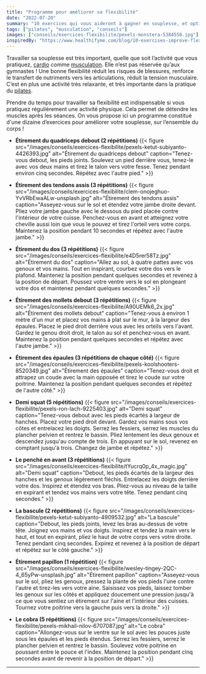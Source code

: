 ```yaml
---
title: "Programme pour améliorer sa flexibilité"
date: "2022-07-20"
summary: "10 exercices qui vous aideront à gagner en souplesse, et optimiser votre récupération !"
tags: ["pilates", "musculation", "conseils"]
images: ["conseils/exercices-flexibilite/pexels-monstera-5384558.jpg"]
inspiredBy: "https://www.healthifyme.com/blog/10-exercises-improve-flexibility/"
---
```

Travailler sa souplesse est très important, quelle que soit l’activité que vous pratiquez, [cardio](/tags/cardio/) comme [musculation](/tags/musculation/). Elle n’est pas réservée qu’aux gymnastes ! Une bonne flexibilité réduit les risques de blessures, renforce le transfert de nutriments vers les articulations, réduit la tension musculaire. C’est en plus une activité très relaxante, et très importante dans la pratique du [pilates](/tags/pilates/).

Prendre du temps pour travailler sa flexibilité est indispensable si vous pratiquez régulièrement une activité physique. Cela permet de détendre les muscles après les séances. On vous propose ici un programme constitué d'une dizaine d’exercices pour améliorer votre souplesse, sur l’ensemble du corps !

- **Étirement du quadriceps debout (2 répétitions)**
{{< figure src="/images/conseils/exercices-flexibilite/pexels-ketut-subiyanto-4426393.jpg" alt="Étirement du quadriceps debout" caption="Tenez-vous debout, les pieds joints. Soulevez un pied derrière vous, tenez-le avec vos deux mains et tirez le talon vers votre fesse. Tenez pendant environ cinq secondes. Répétez avec l'autre pied." >}}

- **Étirement des tendons assis (3 répétitions)**
{{< figure src="/images/conseils/exercices-flexibilite/clem-onojeghuo-YvVRbEwaALw-unsplash.jpg" alt="Étirement des tendons assis" caption="Asseyez-vous sur le sol et étendez votre jambe droite devant. Pliez votre jambe gauche avec le dessous du pied placée contre l'intérieur de votre cuisse. Penchez-vous en avant et atteignez votre cheville aussi loin que vous le pouvez et tirez l'orteil vers votre corps. Maintenez la position pendant 10 secondes et répétez avec l'autre jambe." >}}

- **Étirement du dos (3 répétitions)**
{{< figure src="/images/conseils/exercices-flexibilite/e4D5rer58Tz.jpg" alt="Étirement du dos" caption="Allez au sol, à quatre pattes avec vos genoux et vos mains. Tout en inspirant, courbez votre dos vers le plafond. Maintenez la position pendant quelques secondes et revenez à la position de départ. Poussez votre ventre vers le sol en plongeant votre dos et maintenez pendant quelques secondes." >}}

- **Étirement des mollets debout (3 répétitions)**
{{< figure src="/images/conseils/exercices-flexibilite/A90UEMk6_2x.jpg" alt="Étirement des mollets debout" caption="Tenez-vous à environ 1 mètre d'un mur et placez vos mains à plat sur le mur, à la largeur des épaules. Placez le pied droit derrière vous avec les orteils vers l'avant. Gardez le genou droit droit, le talon au sol et penchez-vous en avant. Maintenez la position pendant quelques secondes et répétez avec l'autre jambe." >}}

- **Étirement des épaules (3 répétitions de chaque côté)**
{{< figure src="/images/conseils/exercices-flexibilite/pexels-koolshooters-8520349.jpg" alt="Étirement des épaules" caption="Tenez-vous droit et attrapez un coude avec la main opposée et tirez le coude sur votre poitrine. Maintenez la position pendant quelques secondes et répétez de l'autre côté." >}}

- **Demi squat (5 répétitions)**
{{< figure src="/images/conseils/exercices-flexibilite/pexels-ron-lach-9225403.jpg" alt="Demi squat" caption="Tenez-vous debout avec les pieds écartés à largeur de hanches. Placez votre pied droit devant. Gardez vos mains sous vos côtes et entrelacez les doigts. Serrez les fessiers, serrez les muscles du plancher pelvien et rentrez le bassin. Pliez lentement les deux genoux et descendez jusqu'au compte de trois. En appuyant sur le sol, revenez en comptant jusqu'à trois. Changez de jambe et répétez." >}}

- **Le penché en avant (3 répétitions)**
{{< figure src="/images/conseils/exercices-flexibilite/tYucrq0p_4x_magic.jpg" alt="Demi squat" caption="Debout, les pieds écartés de la largeur des hanches et les genoux légèrement fléchis. Entrelacez les doigts derrière votre dos. Inspirez et étendez vos bras. Pliez-vous au niveau de la taille en expirant et tendez vos mains vers votre tête. Tenez pendant cinq secondes." >}}

- **La bascule (2 répétitions)**
{{< figure src="/images/conseils/exercices-flexibilite/pexels-ketut-subiyanto-4909532.jpg" alt="La bascule" caption="Debout, les pieds joints, levez les bras au-dessus de votre tête. Joignez vos mains et vos doigts. Inspirez et tendez la main vers le haut, et tout en expirant, pliez le haut de votre corps vers votre droite. Tenez pendant cinq secondes. Expirez et revenez à la position de départ et répétez sur le côté gauche." >}}

- **Étirement papillon (1 répétition)**
{{< figure src="/images/conseils/exercices-flexibilite/wesley-tingey-2QC-4_65yPw-unsplash.jpg" alt="Étirement papillon" caption="Asseyez-vous sur le sol, pliez les genoux, pressez la plante de vos pieds l'une contre l'autre et tirez-les vers votre aine. Saisissez vos pieds, laissez tomber les genoux sur les côtés et appliquez doucement une pression jusqu'à ce que vous sentiez un étirement sur l'aine et l'intérieur des cuisses. Tournez votre poitrine vers la gauche puis vers la droite." >}}

- **Le cobra (5 répétitions)**
{{< figure src="/images/conseils/exercices-flexibilite/pexels-mikhail-nilov-6707087.jpg" alt="Le cobra" caption="Allongez-vous sur le ventre sur le sol avec les pouces juste sous les épaules et les pieds étendus. Serrez les fessiers, serrez le plancher pelvien et rentrez le bassin. Soulevez votre poitrine en poussant entre le pouce et l'index. Maintenez la position pendant cinq secondes avant de revenir à la position de départ." >}}

---
